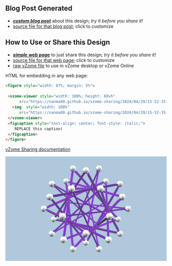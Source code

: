 
## Blog Post Generated

 - [***custom blog post***](<https://nanma80.github.io/vzome-sharing/2024/04/29/10_tangled_purple_triangles-15-52-35.html>) about this design; *try it before you share it!*
 - [source file for that blog post](<https://github.com/nanma80/vzome-sharing/edit/main/_posts/2024-04-29-10_tangled_purple_triangles-15-52-35.md>); click to customize
 


## How to Use or Share this Design

 - [***simple web page***](<https://nanma80.github.io/vzome-sharing/2024/04/29/15-52-35-10_tangled_purple_triangles/>) to just share this design; *try it before you share it!*
 - [source file for that web page](<https://github.com/nanma80/vzome-sharing/edit/main/2024/04/29/15-52-35-10_tangled_purple_triangles/index.md>); click to customize
 - [raw vZome file](<https://raw.githubusercontent.com/nanma80/vzome-sharing/main/2024/04/29/15-52-35-10_tangled_purple_triangles/10_tangled_purple_triangles.vZome>) to use in vZome desktop or vZome Online
 
 HTML for embedding in any web page:
 ```html
<figure style="width: 87%; margin: 5%">
  
  <vzome-viewer style="width: 100%; height: 60vh" 
       src="https://nanma80.github.io/vzome-sharing/2024/04/29/15-52-35-10_tangled_purple_triangles/10_tangled_purple_triangles.vZome" >
    <img  style="width: 100%"
       src="https://nanma80.github.io/vzome-sharing/2024/04/29/15-52-35-10_tangled_purple_triangles/10_tangled_purple_triangles.png" >
  </vzome-viewer>
  <figcaption style="text-align: center; font-style: italic;">
     REPLACE this caption!
  </figcaption>
</figure>

 ```

[vZome Sharing documentation](https://vzome.github.io/vzome/sharing.html#how-it-works)

![Image](<10_tangled_purple_triangles.png>)

